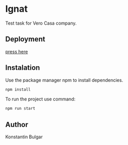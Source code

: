 # Ignat

Test task for Vero Casa company.

## Deployment

[press here]()

## Instalation

Use the package manager npm to install dependencies.

```bash
npm install
```

To run the project use command:

```bash
npm run start
```

## Author

Konstantin Bulgar
